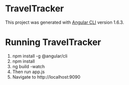 # TravelTracker

This project was generated with [Angular CLI](https://github.com/angular/angular-cli) version 1.6.3.


# Running TravelTracker 

1. npm install -g @angular/cli
2. npm install
3. ng build -watch
4. Then run app.js
5. Navigate to http://localhost:9090
